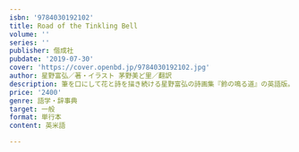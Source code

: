 ```yaml
---
isbn: '9784030192102'
title: Road of the Tinkling Bell
volume: ''
series: ''
publisher: 偕成社
pubdate: '2019-07-30'
cover: 'https://cover.openbd.jp/9784030192102.jpg'
author: 星野富弘／著・イラスト 茅野美ど里／翻訳
description: 筆を口にして花と詩を描き続ける星野富弘の詩画集『鈴の鳴る道』の英語版。英文法・単語の解説つきで英語学習のテキスト最適。
price: '2400'
genre: 語学・辞事典
target: 一般
format: 単行本
content: 英米語

---
```

